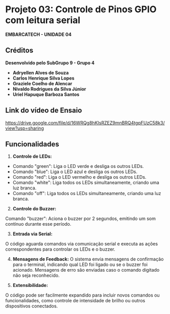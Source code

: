 # Projeto 03: **Controle de Pinos GPIO com leitura serial**
**EMBARCATECH - UNIDADE 04**


## Créditos
**Desenvolvido pelo SubGrupo 9 - Grupo 4**
- **Adryellen Alves de Souza**  
- **Carlos Henrique Silva Lopes**
- **Graziele Coelho de Alencar**  
- **Nivaldo Rodrigues da Silva Júnior**  
- **Uriel Hapuque Barboza Santos**


## **Link do vídeo de Ensaio**
https://drive.google.com/file/d/16WRQg8hKIsRZEZ9mnBRQ4tgpFUzC58k3/view?usp=sharing

## **Funcionalidades**

1. **Controle de LEDs:**

- Comando "green": Liga o LED verde e desliga os outros LEDs.
- Comando "blue": Liga o LED azul e desliga os outros LEDs.
- Comando "red": Liga o LED vermelho e desliga os outros LEDs.
- Comando "white": Liga todos os LEDs simultaneamente, criando uma luz branca.
- Comando "off": Liga todos os LEDs simultaneamente, criando uma luz branca.

2. **Controle do Buzzer:**

Comando "buzzer": Aciona o buzzer por 2 segundos, emitindo um som contínuo durante esse período.

3. **Entrada via Serial:**

O código aguarda comandos via comunicação serial e executa as ações correspondentes para controlar os LEDs e o buzzer.

4. **Mensagens de Feedback:**
O sistema envia mensagens de confirmação para o terminal, indicando qual LED foi ligado ou se o buzzer foi acionado.
Mensagens de erro são enviadas caso o comando digitado não seja reconhecido.

5. **Extensibilidade:**

O código pode ser facilmente expandido para incluir novos comandos ou funcionalidades, como controle de intensidade de brilho ou outros dispositivos conectados.
